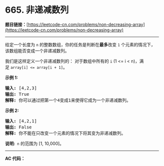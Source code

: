 # 665. 非递减数列

**题目链接：**[https://leetcode-cn.com/problems/non-decreasing-array](https://leetcode-cn.com/problems/non-decreasing-array)

---

<div class="content__1Y2H">
 <div class="notranslate">
  <p>给定一个长度为&nbsp;<code>n</code>&nbsp;的整数数组，你的任务是判断在<strong>最多</strong>改变&nbsp;<code>1</code> 个元素的情况下，该数组能否变成一个非递减数列。</p> 
  <p>我们是这样定义一个非递减数列的：&nbsp;对于数组中所有的&nbsp;<code>i</code> (1 &lt;= i &lt; n)，满足&nbsp;<code>array[i] &lt;= array[i + 1]</code>。</p> 
  <p><strong>示例 1:</strong></p> 
  <pre class="language-text"><strong>输入:</strong> [4,2,3]
<strong>输出:</strong> True
<strong>解释:</strong> 你可以通过把第一个4变成1来使得它成为一个非递减数列。
</pre> 
  <p><strong>示例 2:</strong></p> 
  <pre class="language-text"><strong>输入:</strong> [4,2,1]
<strong>输出:</strong> False
<strong>解释:</strong> 你不能在只改变一个元素的情况下将其变为非递减数列。
</pre> 
  <p><strong>说明:&nbsp;&nbsp;</strong><code>n</code> 的范围为 [1, 10,000]。</p> 
 </div>
</div>

---

**AC 代码：**

```java

```